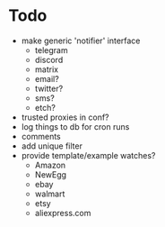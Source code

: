 # Todo
- make generic 'notifier' interface
    - telegram
    - discord
    - matrix
    - email?
    - twitter?
    - sms?
    - etch?
- trusted proxies in conf?
- log things to db for cron runs 
- comments
- add unique filter
- provide template/example watches?
    - Amazon
    - NewEgg
    - ebay
    - walmart
    - etsy
    - aliexpress.com 